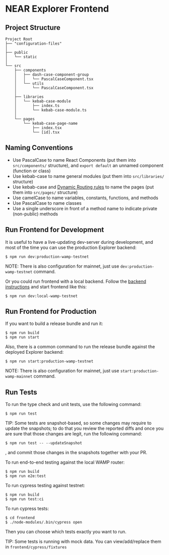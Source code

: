 # NEAR Explorer Frontend

## Project Structure

```
Project Root
├── "configuration-files"
│ 
├── public
│   └── static
│ 
└── src
    ├── components
    │   ├── dash-case-component-group
    │   │   └── PascalCaseComponent.tsx
    │   └── utils
    │       └── PascalCaseComponent.tsx
    │
    ├── libraries
    │   └── kebab-case-module
    │       ├── index.ts
    │       └── kebab-case-module.ts
    │
    └── pages
        └── kebab-case-page-name
            ├── index.tsx
            └── [id].tsx
```

## Naming Conventions

-   Use PascalCase to name React Components (put them into `src/components/` structure), and
    `export default` an unnamed component (function or class)
-   Use kebab-case to name general modules (put them into `src/libraries/` structure)
-   Use kebab-case and [Dynamic Routing rules](https://github.com/zeit/next.js/#dynamic-routing) to
    name the pages (put them into `src/pages/` structure)
-   Use camelCase to name variables, constants, functions, and methods
-   Use PascalCase to name classes
-   Use a single underscore in front of a method name to indicate private (non-public) methods

## Run Frontend for Development

It is useful to have a live-updating dev-server during development, and most of the time you can use the production Explorer backend:

```
$ npm run dev:production-wamp-testnet
```

NOTE: There is also configuration for mainnet, just use `dev:production-wamp-testnet` command.

Or you could run frontend with a local backend.
Follow the [backend instructions](../backend/README.md) and start frontend like this:

```
$ npm run dev:local-wamp-testnet
```

## Run Frontend for Production

If you want to build a release bundle and run it:

```
$ npm run build
$ npm run start
```

Also, there is a common command to run the release bundle against the deployed Explorer backend:

```
$ npm run start:production-wamp-testnet
```

NOTE: There is also configuration for mainnet, just use `start:production-wamp-mainnet` command.

## Run Tests

To run the type check and unit tests, use the following command:

```
$ npm run test
```

TIP: Some tests are snapshot-based, so some changes may require to update the
snapshots; to do that you review the reported diffs and once you are sure that
those changes are legit, run the following command:

```
$ npm run test -- --updateSnapshot
```

, and commit those changes in the snapshots together with your PR.

To run end-to-end testing against the local WAMP router:

```
$ npm run build
$ npm run e2e:test
```

To run cypress testing against testnet:

```
$ npm run build
$ npm run test:ci
```

To run cypress tests:

```
$ cd frontend
$ ./node-modules/.bin/cypress open
```

Then you can choose which tests exactly you want to run.

TIP: Some tests is running with mock data. You can view/add/replace them in `frontend/cypress/fixtures`

